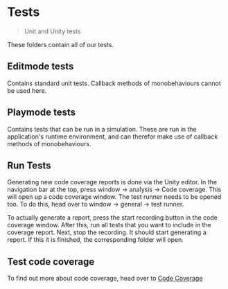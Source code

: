 # Tests
> Unit and Unity tests

These folders contain all of our tests.


## Editmode tests

Contains standard unit tests. Callback methods of monobehaviours cannot be used here. 

## Playmode tests

Contains tests that can be run in a simulation. These are run in the application's runtime environment, and can therefor make use of callback methods of monobehaviours.

## Run Tests

Generating new code coverage reports is done via the Unity editor. In the navigation bar at the top, press window -> analysis -> Code coverage. This will open up a code coverage window. The test runner needs to be opened too. To do this, head over to window -> general -> test runner.

To actually generate a report, press the start recording button in the code coverage window. After this, run all tests that you want to include in the coverage report. Next, stop the recording. It should start generating a report. If this it is finished, the corresponding folder will open.

## Test code coverage

To find out more about code coverage, head over to [Code Coverage](https://github.com/Mackthis/AwARe/tree/main/CodeCoverage) 